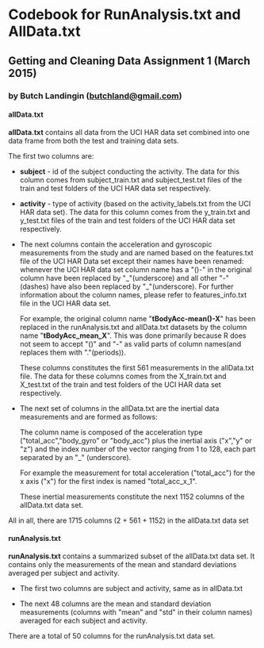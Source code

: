 # Codebook for RunAnalysis.txt and AllData.txt
## Getting and Cleaning Data Assignment 1 (March 2015)
### by Butch Landingin (butchland@gmail.com)

#### allData.txt

__allData.txt__ contains all data from the UCI HAR data set combined into one data frame from both the test and training data sets.

The first two columns are:

* __subject__ - id of the subject conducting the activity. The data for this column comes from subject\_train.txt and subject\_test.txt files of the train and test folders  of the UCI HAR data set respectively.

* __activity__ - type of activity (based on the activity\_labels.txt from the UCI HAR data set). The data for this column comes from the y\_train.txt and y_test.txt files of the train and test folders of the UCI HAR data set respectively.

* The next columns contain the acceleration and gyroscopic measurements from the study and are named based on the features.txt file of the UCI HAR Data set except their names have been renamed: whenever the UCI HAR data set column name has a "()-" in the original column have been replaced by  "\_"(underscore) and all other "-" (dashes) have also been replaced by "\_"(underscore). For further information about the column names, please refer to features_info.txt file in the UCI HAR data set.

  For example, the original column name "__tBodyAcc-mean()-X__" has been replaced in the runAnalysis.txt and allData.txt datasets by the column name "**tBodyAcc\_mean\_X**". This was done primarily because R does not seem to accept "()" and "-" as valid parts of column names(and replaces them with "."(periods)).
  
  These columns constitutes the first 561 measurements in the allData.txt file. The data for these columns comes from the X\_train.txt and X\_test.txt of the train and test folders  of the UCI HAR data set respectively.

* The next set of columns in the allData.txt are the inertial data measurements and are formed as follows:

     The column name is composed of the acceleration type ("total\_acc","body\_gyro" or "body\_acc") plus the inertial axis ("x","y" or "z") and the index number of the vector ranging from 1 to 128, each part separated by an "_" (underscore).

     For example the measurement for total acceleration ("total\_acc") for the x axis ("x") for the first index is named "total\_acc\_x\_1".
     
     These inertial measurements constitute the next 1152 columns of the allData.txt data set.
 

All in all, there are 1715 columns (2 + 561 + 1152) in the allData.txt data set

#### runAnalysis.txt

__runAnalysis.txt__ contains a summarized subset of the allData.txt data set. It contains only the measurements of the mean and  standard deviations averaged per subject and activity.

* The first two columns are subject and activity, same as in allData.txt

* The next 48 columns are the mean and standard deviation measurements (columns with "mean" and "std" in their column names) averaged for each subject and activity. 

There are a total of 50 columns for the runAnalysis.txt data set.


